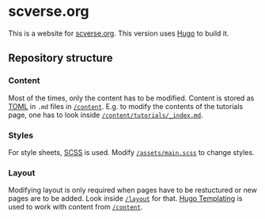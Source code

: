 # scverse.org

This is a website for [scverse.org](https://scverse.org). This version uses [Hugo](https://gohugo.io/) to build it.

## Repository structure

### Content

Most of the times, only the content has to be modified. Content is stored as [TOML](https://toml.io/en/) in `.md` files in [`/content`](/content). E.g. to modify the contents of the tutorials page, one has to look inside [`/content/tutorials/_index.md`](/content/tutorials/_index.md).

### Styles

For style sheets, [SCSS](https://sass-lang.com/) is used. Modify [`/assets/main.scss`](/assets/main.scss) to change styles.

### Layout

Modifying layout is only required when pages have to be restuctured or new pages are to be added. Look inside [`/layout`](/layout) for that. [Hugo Templating](https://gohugo.io/templates/introduction/) is used to work with content from [`/content`](/content).
